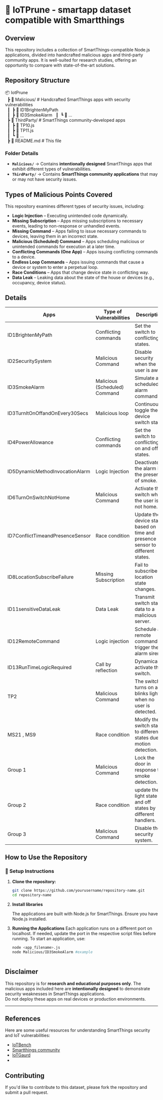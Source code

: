# 📌 IoTPrune - smartapp dataset compatible with Smartthings

## Overview  
This repository includes a collection of SmartThings-compatible Node.js applications, divided into handcrafted malicious apps and third-party community apps. It is well-suited for research studies, offering an opportunity to compare with state-of-the-art solutions.

## Repository Structure 
📦 IotPrune  
&nbsp;&nbsp;┣ 📂 Malicious/      # Handcrafted SmartThings apps with security vulnerabilities  
&nbsp;&nbsp;┃&nbsp;&nbsp;┣ 📜 ID1BrightenMyPath  
&nbsp;&nbsp;┃&nbsp;&nbsp;┣ 📜 ID3SmokeAlarm 
&nbsp;&nbsp;┃&nbsp;&nbsp;┗ 📜 ...  
&nbsp;&nbsp;┣ 📂 ThirdParty/    # SmartThings community-developed apps  
&nbsp;&nbsp;┃&nbsp;&nbsp;┣ 📜 TP10.js  
&nbsp;&nbsp;┃&nbsp;&nbsp;┣ 📜 TP11.js  
&nbsp;&nbsp;┃&nbsp;&nbsp;┗ 📜 ...  
&nbsp;&nbsp;┣ 📜 README.md            # This file  

### Folder Details  
- **`Malicious/`** → Contains **intentionally designed** SmartThings apps that exhibit different types of vulnerabilities.  
- **`ThirdParty/`** → Contains **SmartThings community applications** that may or may not have security issues.

## Types of Malicious Points Covered  
This repository examines different types of security issues, including:  

- **Logic Injection** – Executing unintended code dynamically.  
- **Missing Subscription** – Apps missing subscriptions to necessary events, leading to non-response or unhandled events.  
- **Missing Command** – Apps failing to issue necessary commands to devices, leaving them in an incorrect state.  
- **Malicious (Scheduled) Command** – Apps scheduling malicious or unintended commands for execution at a later time.  
- **Conflicting Commands (One App)** – Apps issuing conflicting commands to a device.  
- **Endless Loop Commands** – Apps issuing commands that cause a device or system to enter a perpetual loop.  
- **Race Conditions** – Apps that change device state in conflicting way.
- **Data Leak** – Leaking data about the state of the house or devices (e.g., occupancy, device status).
  
## Details
| Apps  | Type of Vulnerabilities  | Description  |
|-----------|-----------|-----------|
| ID1BrightenMyPath     | Conflicting commands  | Set the switch to conflicting states.  |
| ID2SecuritySystem     | Malicious Command  | Disable security when the user is away.  |
| ID3SmokeAlarm     | Malicious (Scheduled) Command  | Simulate a scheduled alarm command.  |
| ID3TurnItOnOffandOnEvery30Secs     | Malicious loop  | Continuously toggle the device switch state. |
| ID4PowerAllowance     | Conflicting commands | Set the switch to conflicting on and off states.  |
| ID5DynamicMethodInvocationAlarm     | Logic Injection  | Deactivate the alarm in the presence of smoke.  |
| ID6TurnOnSwitchNotHome     | Malicious Command  | Activate the switch when the user is not home. |
| ID7ConflictTimeandPresenceSensor     | Race condition  | Update the device state based on time and presence sensor to different states. |
| ID8LocationSubscribeFailure     | Missing Subscription  | Fail to subscribe to location state changes.  |
| ID11sensitiveDataLeak    | Data Leak | Transmit switch state data to a malicious server. |
| ID12RemoteCommand    | Logic injection | Schedule a remote command to trigger the alarm siren. |
| ID13RunTimeLogicRequired    | Call by reflection | Dynamically activate the switch. |
| TP2    | Malicious Command | The switch turns on and blinks lights when no user is detected. |
| MS21 , MS9    | Race condition | Modify the switch state to different states due to motion detection. |
| Group 1    | Malicious Command | Lock the door in response to smoke detection. |
| Group 2    | Race condition | update the light state on and off states by different handlers. |
| Group 3    | Malicious Command | Disable the security system. |



## How to Use the Repository  
### 🔧 Setup Instructions  
1. **Clone the repository:**  
   ```bash
   git clone https://github.com/yourusername/repository-name.git
   cd repository-name
2. **Install libraries**
   
   The applications are built with Node.js for SmartThings. Ensure you have Node.js installed.

3. **Running the Applications**
Each application runs on a different port on localhost. If needed, update the port in the respective script files before running.
To start an application, use:
    ```bash
    node <app_filename>.js
    node Malicious/ID3SmokeAlarm #example
     
##  Disclaimer  
This repository is for **research and educational purposes only**. The malicious apps included here are **intentionally designed** to demonstrate security weaknesses in SmartThings applications.  
Do not deploy these apps on real devices or production environments.

---

## References  
Here are some useful resources for understanding SmartThings security and IoT vulnerabilities:  

- [IoTBench](https://github.com/IoTBench/IoTBench-test-suite/tree/master/smartThings/smartThings-Soteria)  
- [Smartthings community](https://community.smartthings.com/)  
- [IoTGaurd](https://www.ndss-symposium.org/ndss-paper/iotguard-dynamic-enforcement-of-security-and-safety-policy-in-commodity-iot/)
- 
## Contributing
If you'd like to contribute to this dataset, please fork the repository and submit a pull request.  
